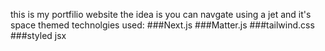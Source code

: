 this is my portfilio website the idea is you can navgate using a jet and it's space themed
technolgies used:
###Next.js
###Matter.js
###tailwind.css
###styled jsx

